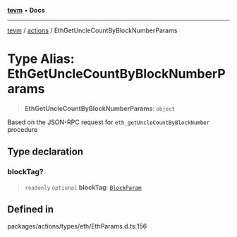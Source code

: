 [**tevm**](../../README.md) • **Docs**

***

[tevm](../../modules.md) / [actions](../README.md) / EthGetUncleCountByBlockNumberParams

# Type Alias: EthGetUncleCountByBlockNumberParams

> **EthGetUncleCountByBlockNumberParams**: `object`

Based on the JSON-RPC request for `eth_getUncleCountByBlockNumber` procedure

## Type declaration

### blockTag?

> `readonly` `optional` **blockTag**: [`BlockParam`](../../index/type-aliases/BlockParam.md)

## Defined in

packages/actions/types/eth/EthParams.d.ts:156
